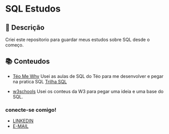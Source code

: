 # SQL Estudos

## 📒 Descrição
Criei este repositorio para guardar meus estudos sobre SQL desde o começo.

## 📚 Conteudos 
- [Téo Me Why](https://www.youtube.com/@teomewhy)
  Usei as aulas de SQL do Téo para me desenvolver e pegar na pratica SQL [Trilha SQL](https://www.youtube.com/playlist?list=PLvlkVRRKOYFQrPsRLU-53-No8c4e-RvHk)

- [w3schools](https://www.w3schools.com/sql/default.asp)
  Usei os conteus da W3 para pegar uma ideia e uma base do SQL.

### conecte-se comigo!

- [LINKEDIN](www.linkedin.com/in/celiana-rocha-aa461824a)
- [E-MAIL](celianarocha223@gmail.com)
